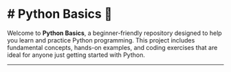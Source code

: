 # # Python Basics 🚀

Welcome to **Python Basics**, a beginner-friendly repository designed to help you learn and practice Python programming. This project includes fundamental concepts, hands-on examples, and coding exercises that are ideal for anyone just getting started with Python.

---
